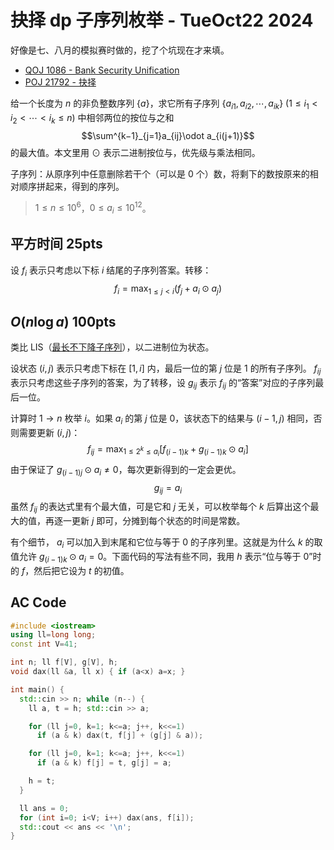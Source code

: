 # 抉择 dp 子序列枚举 - TueOct22 2024
好像是七、八月的模拟赛时做的，挖了个坑现在才来填。
- [QOJ 1086 - Bank Security Unification](https://qoj.ac/problem/1086)
- [POJ 21792 - 抉择](http://pjudge.ac/problem/21792)

给一个长度为 $n$ 的非负整数序列 $\{a\}$，求它所有子序列 $\{a_{i1},a_{i2},\cdots,a_{ik}\}\ (1\le i_1<i_2<\cdots<i_k\le n)$ 中相邻两位的按位与之和
$$\sum^{k−1}_{j=1}a_{ij}\odot a_{i(j+1)}$$
的最大值。本文里用 $\odot$ 表示二进制按位与，优先级与乘法相同。

子序列：从原序列中任意删除若干个（可以是 0 个）数，将剩下的数按原来的相对顺序拼起来，得到的序列。
> $1\le n\le10^6$，$0\le a_i\le10^{12}$。

## 平方时间 25pts
设 $f_i$ 表示只考虑以下标 $i$ 结尾的子序列答案。转移：
$$f_i=\max_{1\le j<i}(f_j+a_i\odot a_j)$$

## $O(n\log a)$ 100pts
类比 LIS（[最长不下降子序列](lis-print.md)），以二进制位为状态。

设状态 $(i, j)$ 表示只考虑下标在 $[1, i]$ 内，最后一位的第 $j$ 位是 1 的所有子序列。 $f_{ij}$ 表示只考虑这些子序列的答案，为了转移，设 $g_{ij}$ 表示 $f_{ij}$ 的“答案”对应的子序列最后一位。

计算时 $1\rightarrow n$ 枚举 $i$。如果 $a_i$ 的第 $j$ 位是 0，该状态下的结果与 $(i-1,j)$ 相同，否则需要更新 $(i,j)$：
$$f_{ij}=\max_{1\le2^k\le a_i}[f_{(i-1)k} + g_{(i-1)k}\odot a_i]$$
由于保证了 $g_{(i-1)j}\odot a_i\ne0$，每次更新得到的一定会更优。
$$g_{ij}=a_i$$
虽然 $f_{ij}$ 的表达式里有个最大值，可是它和 $j$ 无关，可以枚举每个 $k$ 后算出这个最大的值，再逐一更新 $j$ 即可，分摊到每个状态的时间是常数。

有个细节， $a_i$ 可以加入到末尾和它位与等于 0 的子序列里。这就是为什么 $k$ 的取值允许 $g_{(i-1)k}\odot a_i=0$。下面代码的写法有些不同，我用 $h$ 表示“位与等于 0”时的 $f$，然后把它设为 $t$ 的初值。

## AC Code
```cpp
#include <iostream>
using ll=long long;
const int V=41;

int n; ll f[V], g[V], h;
void dax(ll &a, ll x) { if (a<x) a=x; }

int main() {
  std::cin >> n; while (n--) {
    ll a, t = h; std::cin >> a;

    for (ll j=0, k=1; k<=a; j++, k<<=1)
      if (a & k) dax(t, f[j] + (g[j] & a));

    for (ll j=0, k=1; k<=a; j++, k<<=1)
      if (a & k) f[j] = t, g[j] = a;

    h = t;
  }

  ll ans = 0;
  for (int i=0; i<V; i++) dax(ans, f[i]);
  std::cout << ans << '\n';
}
```
